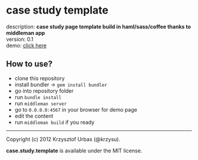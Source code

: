 # case study template

description: __case study page template build in haml/sass/coffee thanks to middleman app__  
version: 0.1   
demo: [click here](http://krzysu.github.com/case.study.template/)


## How to use?

-   clone this repository
-   install bundler -> `gem install bundler`
-   go into repository folder
-   run `bundle install`
-   run `middleman server`
-   go to `0.0.0.0:4567` in your browser for demo page
-   edit the content
-   run `middleman build` if you ready


* * *
Copyright (c) 2012 Krzysztof Urbas (@krzysu).

__case.study.template__ is available under the MIT license.